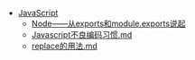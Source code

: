 - [JavaScript](./README.md) 
    - [Node——从exports和module.exports说起](./Node——从exports和module.exports说起.md) 
    - [Javascript不良编码习惯.md](./Javascript不良编码习惯.md) 
    - [replace的用法.md](./replace的用法.md) 